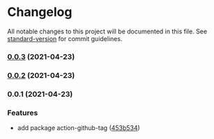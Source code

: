 # Changelog

All notable changes to this project will be documented in this file. See [standard-version](https://github.com/conventional-changelog/standard-version) for commit guidelines.

### [0.0.3](https://github.com/fundamend/fundamend/compare/@fundamend/action-github-tag@0.0.2...@fundamend/action-github-tag@0.0.3) (2021-04-23)

### [0.0.2](https://github.com/fundamend/fundamend/compare/@fundamend/action-github-tag@0.0.1...@fundamend/action-github-tag@0.0.2) (2021-04-23)

### 0.0.1 (2021-04-23)

### Features

- add package action-github-tag ([453b534](https://github.com/fundamend/fundamend/commit/453b5340c414b2e9e9dd5ca9fa2fe5dd9e7f64cb))
